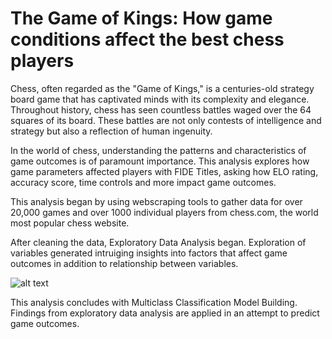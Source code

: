 # The Game of Kings: How game conditions affect the best chess players

Chess, often regarded as the "Game of Kings," is a centuries-old strategy board game that has captivated minds with its complexity and elegance. Throughout history, chess has seen countless battles waged over the 64 squares of its board. These battles are not only contests of intelligence and strategy but also a reflection of human ingenuity.

In the world of chess, understanding the patterns and characteristics of game outcomes is of paramount importance. This analysis explores how game parameters affected players with FIDE Titles, asking how ELO rating, accuracy score, time controls and more impact game outcomes.

This analysis began by using webscraping tools to gather data for over 20,000 games and over 1000 individual players from chess.com, the world most popular chess website.

 After cleaning the data, Exploratory Data Analysis began. Exploration of variables generated intruiging insights into factors that affect game outcomes in addition to relationship between variables.

![alt text]([https://github.com/[username]/[reponame]/blob/[branch]/image.jpg](https://github.com/clerycolm/Chess-Games-Analysis/blob/main/Moves%20Count%20plots.png?raw=true))

This analysis concludes with Multiclass Classification Model Building. Findings from exploratory data analysis are applied in an attempt to predict game outcomes. 
